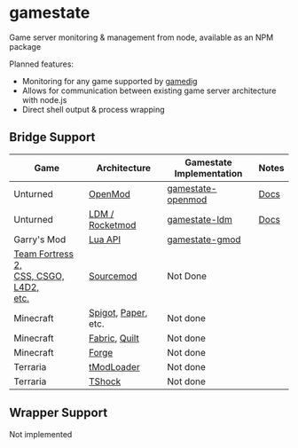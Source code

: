 # gamestate

Game server monitoring & management from node, available as an NPM package

Planned features:

- Monitoring for any game supported by [gamedig](https://www.npmjs.com/package/gamedig)
- Allows for communication between existing game server architecture with node.js
- Direct shell output & process wrapping

## Bridge Support

| Game | Architecture | Gamestate<br> Implementation | Notes |
| --- | --- | --- | --- |
| Unturned | [OpenMod](https://github.com/openmod/openmod) | [gamestate-openmod](https://github.com/06000208/gamestate-openmod) | [Docs](https://openmod.github.io/openmod-docs/) |
| Unturned | [LDM / Rocketmod](https://github.com/SmartlyDressedGames/Legally-Distinct-Missile) | [gamestate-ldm](https://github.com/06000208/gamestate-ldm) | [Docs](https://ldm-community.github.io/docs/) |
| Garry's Mod | [Lua API](https://wiki.facepunch.com/gmod) | [gamestate-gmod](https://github.com/06000208/gamestate-gmod) |  |
| [Team Fortress 2,<br> CSS, CSGO, L4D2,<br> etc.](<https://wiki.alliedmods.net/Required_Versions_(SourceMod)>) | [Sourcemod](https://www.sourcemod.net/) | Not Done |  |
| Minecraft | [Spigot](https://www.spigotmc.org/), [Paper](https://papermc.io/), etc. | Not done |  |
| Minecraft | [Fabric](https://fabricmc.net/), [Quilt](https://quiltmc.org) | Not done |  |
| Minecraft | [Forge](https://files.minecraftforge.net) | Not done |  |
| Terraria | [tModLoader](https://www.tmodloader.net/) | Not done |  |
| Terraria | [TShock](https://github.com/Pryaxis/TShock) | Not done |  |

<!-- | Starbound? |  |  |  | -->
<!-- | Rust? |  |  |  | -->
<!-- | Don't Starve Together? |  |  |  | -->

## Wrapper Support

Not implemented

